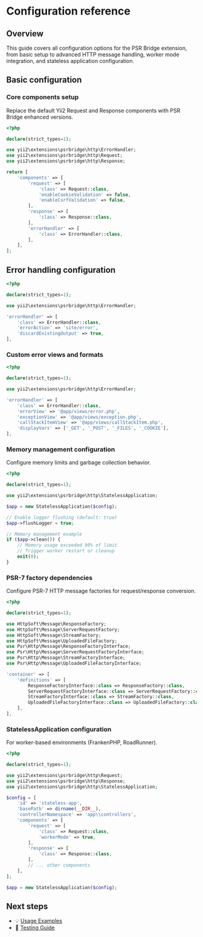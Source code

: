 # Configuration reference

## Overview

This guide covers all configuration options for the PSR Bridge extension, from
basic setup to advanced HTTP message handling, worker mode integration, and
stateless application configuration.

## Basic configuration

### Core components setup

Replace the default Yii2 Request and Response components with PSR Bridge
enhanced versions.

```php
<?php

declare(strict_types=1);

use yii2\extensions\psrbridge\http\ErrorHandler;
use yii2\extensions\psrbridge\http\Request;
use yii2\extensions\psrbridge\http\Response;

return [
    'components' => [
        'request' => [
            'class' => Request::class,
            'enableCookieValidation' => false,
            'enableCsrfValidation' => false,
        ],
        'response' => [
            'class' => Response::class,
        ],
        'errorHandler' => [
            'class' => ErrorHandler::class,
        ],
    ],
];
```

## Error handling configuration

```php
<?php

declare(strict_types=1);

use yii2\extensions\psrbridge\http\ErrorHandler;

'errorHandler' => [
    'class' => ErrorHandler::class,
    'errorAction' => 'site/error',
    'discardExistingOutput' => true,
],
```

### Custom error views and formats

```php
<?php

declare(strict_types=1);

use yii2\extensions\psrbridge\http\ErrorHandler;

'errorHandler' => [
    'class' => ErrorHandler::class,
    'errorView' => '@app/views/error.php',
    'exceptionView' => '@app/views/exception.php',
    'callStackItemView' => '@app/views/callStackItem.php',
    'displayVars' => ['_GET', '_POST', '_FILES', '_COOKIE'],
],
```

### Memory management configuration

Configure memory limits and garbage collection behavior.

```php
<?php

declare(strict_types=1);

use yii2\extensions\psrbridge\http\StatelessApplication;

$app = new StatelessApplication($config);

// Enable logger flushing (default: true)
$app->flushLogger = true;

// Memory management example
if ($app->clean()) {
    // Memory usage exceeded 90% of limit
    // Trigger worker restart or cleanup
    exit(0);
}
```

### PSR-7 factory dependencies

Configure PSR-7 HTTP message factories for request/response conversion.

```php
<?php

declare(strict_types=1);

use HttpSoft\Message\ResponseFactory;
use HttpSoft\Message\ServerRequestFactory;
use HttpSoft\Message\StreamFactory;
use HttpSoft\Message\UploadedFileFactory;
use Psr\Http\Message\ResponseFactoryInterface;
use Psr\Http\Message\ServerRequestFactoryInterface;
use Psr\Http\Message\StreamFactoryInterface;
use Psr\Http\Message\UploadedFileFactoryInterface;

'container' => [
    'definitions' => [
        ResponseFactoryInterface::class => ResponseFactory::class,
        ServerRequestFactoryInterface::class => ServerRequestFactory::class,
        StreamFactoryInterface::class => StreamFactory::class,
        UploadedFileFactoryInterface::class => UploadedFileFactory::class,
    ],
],
```

### StatelessApplication configuration

For worker-based environments (FrankenPHP, RoadRunner).

```php
<?php

declare(strict_types=1);

use yii2\extensions\psrbridge\http\Request;
use yii2\extensions\psrbridge\http\Response;
use yii2\extensions\psrbridge\http\StatelessApplication;

$config = [
    'id' => 'stateless-app',
    'basePath' => dirname(__DIR__),
    'controllerNamespace' => 'app\\controllers',
    'components' => [
        'request' => [
            'class' => Request::class,
            'workerMode' => true,
        ],
        'response' => [
            'class' => Response::class,
        ],
        // ... other components
    ],
];

$app = new StatelessApplication($config);
```

## Next steps

- 💡 [Usage Examples](examples.md)
- 🧪 [Testing Guide](testing.md)
